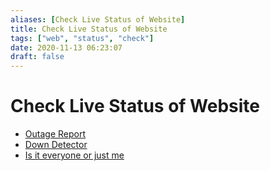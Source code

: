 ```yaml
---
aliases: [Check Live Status of Website]
title: Check Live Status of Website
tags: ["web", "status", "check"]
date: 2020-11-13 06:23:07
draft: false
---
```


# Check Live Status of Website

- [Outage Report](https://outage.report/)
- [Down Detector](https://downdetector.com/)
- [Is it everyone or just me](https://downforeveryoneorjustme.com/)
